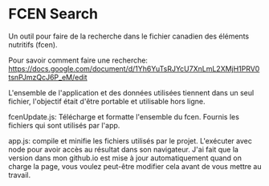 # FCEN Search

Un outil pour faire de la recherche dans le fichier canadien des éléments nutritifs (fcen).

Pour savoir comment faire une recherche: https://docs.google.com/document/d/1Yh6YuTsRJYcU7XnLmL2XMjH1PRV0tsnPJmzQcJ6P_eM/edit

L'ensemble de l'application et des données utilisées tiennent dans un seul fichier, l'objectif était d'être portable et utilisable hors ligne.

fcenUpdate.js: Télécharge et formatte l'ensemble du fcen. Fournis les fichiers qui sont utilisés par l'app.

app.js: compile et minifie les fichiers utilisés par le projet. L'exécuter avec node pour avoir accès au résultat dans son navigateur. J'ai fait que la version dans mon github.io est mise à jour automatiquement quand on charge la page, vous voulez peut-être modifier cela avant de vous mettre au travail.

